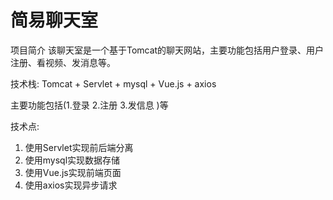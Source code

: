 # 简易聊天室

项目简介
该聊天室是一个基于Tomcat的聊天网站，主要功能包括用户登录、用户注册、看视频、发消息等。

技术栈: Tomcat + Servlet + mysql  + Vue.js + axios

主要功能包括(1.登录  2.注册  3.发信息 )等

技术点:
1. 使用Servlet实现前后端分离
2. 使用mysql实现数据存储
3. 使用Vue.js实现前端页面
4. 使用axios实现异步请求
